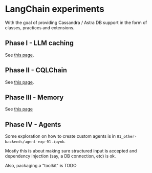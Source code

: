 # LangChain experiments

With the goal of providing Cassandra / Astra DB support in the form of
classes, practices and extensions.

## Phase I - LLM caching

See [this page](phase1_llmcaching.md).

## Phase II - CQLChain

See [this page](phase2_cqlchain.md).

## Phase III - Memory

See [this page](phase3_memory.md)

## Phase IV - Agents

Some exploration on how to create custom agents is in
`01_other-backends/agent-exp-01.ipynb`.

Mostly this is about making sure structured input is accepted
and dependency injection (say, a DB connection, etc) is ok.

Also, packaging a "toolkit" is TODO